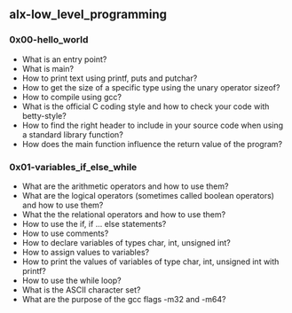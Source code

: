 ## alx-low_level_programming  
  
  
### 0x00-hello_world  
  
* What is an entry point?  
* What is main?  
* How to print text using printf, puts and putchar?  
* How to get the size of a specific type using the unary operator sizeof?  
* How to compile using gcc?  
* What is the official C coding style and how to check your code with betty-style?  
* How to find the right header to include in your source code when using a standard library function?  
* How does the main function influence the return value of the program?  
  
### 0x01-variables_if_else_while  
	  
* What are the arithmetic operators and how to use them?
* What are the logical operators (sometimes called boolean operators) and how to use them?
* What the the relational operators and how to use them?
* How to use the if, if ... else statements?
* How to use comments?
* How to declare variables of types char, int, unsigned int?
* How to assign values to variables?
* How to print the values of variables of type char, int, unsigned int with printf?
* How to use the while loop?
* What is the ASCII character set?
* What are the purpose of the gcc flags -m32 and -m64?
